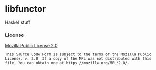 # libfunctor

Haskell stuff

### License
[Mozilla Public License 2.0](https://www.mozilla.org/en-US/MPL/2.0/)

```
This Source Code Form is subject to the terms of the Mozilla Public License, v. 2.0. If a copy of the MPL was not distributed with this file, You can obtain one at https://mozilla.org/MPL/2.0/.
```

